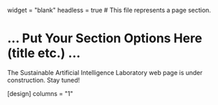 widget = "blank"
headless = true  # This file represents a page section.

# ... Put Your Section Options Here (title etc.) ...
<p>The Sustainable Artificial Intelligence Laboratory web page is under construction. Stay tuned!</p>

[design]
  columns = "1"